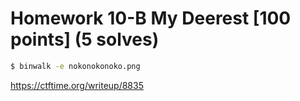 # Homework 10-B My Deerest [100 points] (5 solves)
```bash
$ binwalk -e nokonokonoko.png
```
https://ctftime.org/writeup/8835